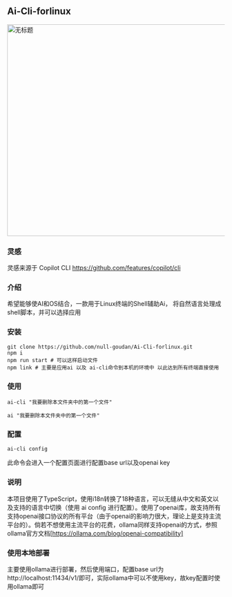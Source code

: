 ## Ai-Cli-forlinux
<img width="1716" height="490" alt="无标题" src="https://github.com/user-attachments/assets/cae51d7f-5ad2-4d43-b287-93caeb2f7daf" />

### 灵感
灵感来源于 Copilot CLI https://github.com/features/copilot/cli
### 介绍
希望能够使AI和OS结合，一款用于Linux终端的Shell辅助Ai， 将自然语言处理成shell脚本，并可以选择应用
### 安装
```shell
git clone https://github.com/null-goudan/Ai-Cli-forlinux.git
npm i
npm run start # 可以这样启动文件
npm link # 主要是应用ai 以及 ai-cli命令到本机的环境中 以此达到所有终端直接使用
```
### 使用
```shell
ai-cli "我要删除本文件夹中的第一个文件"
```
```shell
ai "我要删除本文件夹中的第一个文件"
```
### 配置
```shell
ai-cli config
```
此命令会进入一个配置页面进行配置base url以及openai key
### 说明
本项目使用了TypeScript，使用i18n转换了18种语言，可以无缝从中文和英文以及支持的语言中切换（使用 ai config 进行配置）。使用了openai库，故支持所有支持openai接口协议的所有平台（由于openai的影响力很大，理论上是支持主流平台的）。倘若不想使用主流平台的花费，ollama同样支持openai的方式，参照ollama官方文档[https://ollama.com/blog/openai-compatibility]

### 使用本地部署
主要使用ollama进行部署，然后使用端口，配置base url为http://localhost:11434/v1/即可，实际ollama中可以不使用key，故key配置时使用ollama即可
